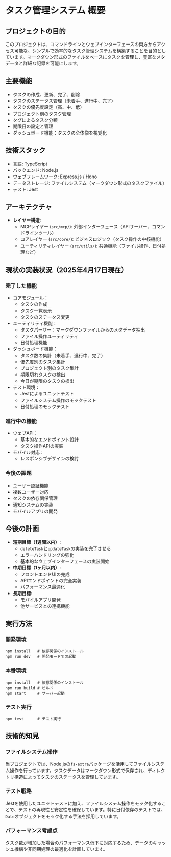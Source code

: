 # タスク管理システム 概要

## プロジェクトの目的
このプロジェクトは、コマンドラインとウェブインターフェースの両方からアクセス可能な、シンプルで効率的なタスク管理システムを構築することを目的としています。マークダウン形式のファイルをベースにタスクを管理し、豊富なメタデータと詳細な記録を可能にします。

## 主要機能
- タスクの作成、更新、完了、削除
- タスクのステータス管理（未着手、進行中、完了）
- タスクの優先度設定（高、中、低）
- プロジェクト別のタスク管理
- タグによるタスク分類
- 期限日の設定と管理
- ダッシュボード機能：タスクの全体像を視覚化

## 技術スタック
- 言語: TypeScript
- バックエンド: Node.js
- ウェブフレームワーク: Express.js / Hono
- データストレージ: ファイルシステム（マークダウン形式のタスクファイル）
- テスト: Jest

## アーキテクチャ
- **レイヤー構造**:
  - MCPレイヤー (`src/mcp/`): 外部インターフェース（APIサーバー、コマンドラインツール）
  - コアレイヤー (`src/core/`): ビジネスロジック（タスク操作の中核機能）
  - ユーティリティレイヤー (`src/utils/`): 共通機能（ファイル操作、日付処理など）

## 現状の実装状況（2025年4月17日現在）

### 完了した機能
- コアモジュール：
  - タスクの作成
  - タスク一覧表示
  - タスクのステータス変更
- ユーティリティ機能：
  - タスクパーサー：マークダウンファイルからのメタデータ抽出
  - ファイル操作ユーティリティ
  - 日付処理機能
- ダッシュボード機能：
  - タスク数の集計（未着手、進行中、完了）
  - 優先度別のタスク集計
  - プロジェクト別のタスク集計
  - 期限切れタスクの検出
  - 今日が期限のタスクの検出
- テスト環境：
  - Jestによるユニットテスト
  - ファイルシステム操作のモックテスト
  - 日付処理のモックテスト

### 進行中の機能
- ウェブAPI：
  - 基本的なエンドポイント設計
  - タスク操作APIの実装
- モバイル対応：
  - レスポンシブデザインの検討

### 今後の課題
- ユーザー認証機能
- 複数ユーザー対応
- タスクの依存関係管理
- 通知システムの実装
- モバイルアプリの開発

## 今後の計画
- **短期目標（1週間以内）**:
  - `deleteTask`と`updateTask`の実装を完了させる
  - エラーハンドリングの強化
  - 基本的なウェブインターフェースの実装開始
- **中期目標（1ヶ月以内）**:
  - フロントエンドUIの完成
  - APIエンドポイントの完全実装
  - パフォーマンス最適化
- **長期目標**:
  - モバイルアプリ開発
  - 他サービスとの連携機能

## 実行方法

### 開発環境
```
npm install   # 依存関係のインストール
npm run dev   # 開発モードでの起動
```

### 本番環境
```
npm install   # 依存関係のインストール
npm run build # ビルド
npm start     # サーバー起動
```

### テスト実行
```
npm test      # テスト実行
```

## 技術的知見

### ファイルシステム操作
当プロジェクトでは、Node.jsの`fs-extra`パッケージを活用してファイルシステム操作を行っています。タスクデータはマークダウン形式で保存され、ディレクトリ構造によってタスクのステータスを管理しています。

### テスト戦略
Jestを使用したユニットテストに加え、ファイルシステム操作をモック化することで、テストの再現性と安定性を確保しています。特に日付依存のテストでは、`Date`オブジェクトをモック化する手法を採用しています。

### パフォーマンス考慮点
タスク数が増加した場合のパフォーマンス低下に対応するため、データのキャッシュ機構や非同期処理の最適化を計画しています。